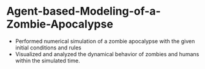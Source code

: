 # Agent-based-Modeling-of-a-Zombie-Apocalypse

* Performed numerical simulation of a zombie apocalypse with the given initial conditions and rules
* Visualized and analyzed the dynamical behavior of zombies and humans within the simulated time.
